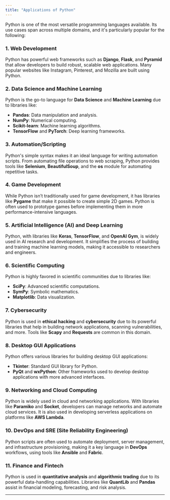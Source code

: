 ```yaml
---
title: "Applications of Python"
---
```


Python is one of the most versatile programming languages available. Its use cases span across multiple domains, and it's particularly popular for the following:

### 1. **Web Development**
Python has powerful web frameworks such as **Django**, **Flask**, and **Pyramid** that allow developers to build robust, scalable web applications. Many popular websites like Instagram, Pinterest, and Mozilla are built using Python.

### 2. **Data Science and Machine Learning**
Python is the go-to language for **Data Science** and **Machine Learning** due to libraries like:
- **Pandas**: Data manipulation and analysis.
- **NumPy**: Numerical computing.
- **Scikit-learn**: Machine learning algorithms.
- **TensorFlow** and **PyTorch**: Deep learning frameworks.

### 3. **Automation/Scripting**
Python's simple syntax makes it an ideal language for writing automation scripts. From automating file operations to web scraping, Python provides tools like **Selenium**, **BeautifulSoup**, and the **os** module for automating repetitive tasks.

### 4. **Game Development**
While Python isn’t traditionally used for game development, it has libraries like **Pygame** that make it possible to create simple 2D games. Python is often used to prototype games before implementing them in more performance-intensive languages.

### 5. **Artificial Intelligence (AI) and Deep Learning**
Python, with libraries like **Keras**, **TensorFlow**, and **OpenAI Gym**, is widely used in AI research and development. It simplifies the process of building and training machine learning models, making it accessible to researchers and engineers.

### 6. **Scientific Computing**
Python is highly favored in scientific communities due to libraries like:
- **SciPy**: Advanced scientific computations.
- **SymPy**: Symbolic mathematics.
- **Matplotlib**: Data visualization.

### 7. **Cybersecurity**
Python is used in **ethical hacking** and **cybersecurity** due to its powerful libraries that help in building network applications, scanning vulnerabilities, and more. Tools like **Scapy** and **Requests** are common in this domain.

### 8. **Desktop GUI Applications**
Python offers various libraries for building desktop GUI applications:
- **Tkinter**: Standard GUI library for Python.
- **PyQt** and **wxPython**: Other frameworks used to develop desktop applications with more advanced interfaces.

### 9. **Networking and Cloud Computing**
Python is widely used in cloud and networking applications. With libraries like **Paramiko** and **Socket**, developers can manage networks and automate cloud services. It is also used in developing serverless applications on platforms like **AWS Lambda**.

### 10. **DevOps and SRE (Site Reliability Engineering)**
Python scripts are often used to automate deployment, server management, and infrastructure provisioning, making it a key language in **DevOps** workflows, using tools like **Ansible** and **Fabric**.

### 11. **Finance and Fintech**
Python is used in **quantitative analysis** and **algorithmic trading** due to its powerful data-handling capabilities. Libraries like **QuantLib** and **Pandas** assist in financial modeling, forecasting, and risk analysis.

---